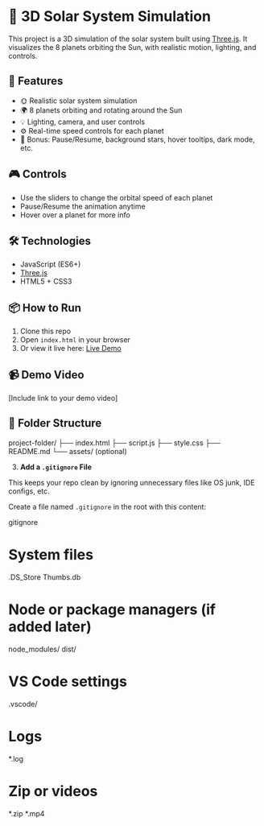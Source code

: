 # 🌌 3D Solar System Simulation

This project is a 3D simulation of the solar system built using [Three.js](https://threejs.org/). It visualizes the 8 planets orbiting the Sun, with realistic motion, lighting, and controls.

## 🚀 Features
- 🌞 Realistic solar system simulation
- 🌍 8 planets orbiting and rotating around the Sun
- 💡 Lighting, camera, and user controls
- ⚙️ Real-time speed controls for each planet
- 🌌 Bonus: Pause/Resume, background stars, hover tooltips, dark mode, etc.

## 🎮 Controls
- Use the sliders to change the orbital speed of each planet
- Pause/Resume the animation anytime
- Hover over a planet for more info

## 🛠️ Technologies
- JavaScript (ES6+)
- [Three.js](https://threejs.org/)
- HTML5 + CSS3

## 📦 How to Run
1. Clone this repo
2. Open `index.html` in your browser
3. Or view it live here: [Live Demo](https://salunkheshreya.github.io/3D-Solar-System-Simulation/)

## 📹 Demo Video
[Include link to your demo video]

## 📁 Folder Structure
project-folder/
├── index.html
├── script.js
├── style.css
├── README.md
└── assets/ (optional)






3. **Add a `.gitignore` File**

This keeps your repo clean by ignoring unnecessary files like OS junk, IDE configs, etc.

Create a file named `.gitignore` in the root with this content:

gitignore
# System files
.DS_Store
Thumbs.db

# Node or package managers (if added later)
node_modules/
dist/

# VS Code settings
.vscode/

# Logs
*.log

# Zip or videos
*.zip
*.mp4
